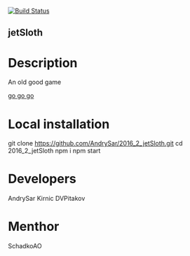 [![Build Status](https://travis-ci.org/AndrySar/2016_2_jetSloth.svg?branch=master)](https://travis-ci.org/AndrySar/2016_2_jetSloth)
## jetSloth

# Description
An old good game

[go go go](http://myhuapplication.herokuapp.com/)

# Local installation
git clone https://github.com/AndrySar/2016_2_jetSloth.git
cd 2016_2_jetSloth
npm i
npm start

# Developers
AndrySar
Kirnic
DVPitakov

# Menthor
SchadkoAO
